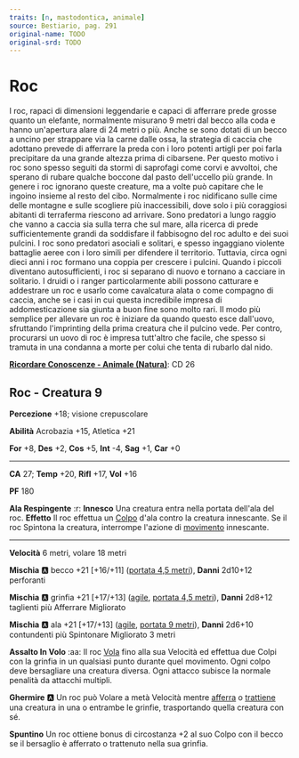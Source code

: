 ```yaml
---
traits: [n, mastodontica, animale]
source: Bestiario, pag. 291
original-name: TODO
original-srd: TODO
---
```


# Roc

I roc, rapaci di dimensioni leggendarie e capaci di afferrare prede grosse quanto un elefante, normalmente misurano 9 metri dal becco alla coda e hanno un'apertura alare di 24 metri o più. Anche se sono dotati di un becco a uncino per strappare via la carne dalle ossa, la strategia di caccia che adottano prevede di afferrare la preda con i loro potenti artigli per poi farla precipitare da una grande altezza prima di cibarsene. Per questo motivo i roc sono spesso seguiti da stormi di saprofagi come corvi e avvoltoi, che sperano di rubare qualche boccone dal pasto dell'uccello più grande. In genere i roc ignorano queste creature, ma a volte può capitare che le ingoino insieme al resto del cibo. Normalmente i roc nidificano sulle cime delle montagne e sulle scogliere più inaccessibili, dove solo i più coraggiosi abitanti di terraferma riescono ad arrivare. Sono predatori a lungo raggio che vanno a caccia sia sulla terra che sul mare, alla ricerca di prede sufficientemente grandi da soddisfare il fabbisogno del roc adulto e dei suoi pulcini. I roc sono predatori asociali e solitari, e spesso ingaggiano violente battaglie aeree con i loro simili per difendere il territorio. Tuttavia, circa ogni dieci anni i roc formano una coppia per crescere i pulcini. Quando i piccoli diventano autosufficienti, i roc si separano di nuovo e tornano a cacciare in solitario. I druidi o i ranger particolarmente abili possono catturare e addestrare un roc e usarlo come cavalcatura alata o come compagno di caccia, anche se i casi in cui questa incredibile impresa di addomesticazione sia giunta a buon fine sono molto rari. II modo più semplice per allevare un roc è iniziare da quando questo esce dall'uovo, sfruttando l'imprinting della prima creatura che il pulcino vede. Per contro, procurarsi un uovo di roc è impresa tutt'altro che facile, che spesso si tramuta in una condanna a morte per colui che tenta di rubarlo dal nido.

**[Ricordare Conoscenze - Animale (Natura)](/azioni/ricordare-conoscenze)**: CD 26

## Roc - Creatura 9

**Percezione** +18; visione crepuscolare

**Abilità** Acrobazia +15, Atletica +21

**For** +8, **Des** +2, **Cos** +5, **Int** -4, **Sag** +1, **Car** +0

***

**CA** 27; **Temp** +20, **Rifl** +17, **Vol** +16

**PF** 180

**Ala Respingente** :r: **Innesco** Una creatura entra nella portata dell'ala del roc. **Effetto** Il roc effettua un [Colpo](/azioni/colpire) d'ala contro la creatura innescante. Se il roc Spintona la creatura, interrompe l'azione di [movimento](/tratti/movimento) innescante.

***

**Velocità** 6 metri, volare 18 metri

**Mischia** :a: becco +21 \[+16/+11] ([portata 4,5 metri](/tratti/portata)), **Danni** 2d10+12 perforanti

**Mischia** :a: grinfia +21 \[+17/+13] ([agile](/tratti/agile), [portata 4,5 metri](/tratti/portata)), **Danni** 2d8+12 taglienti più Afferrare Migliorato

**Mischia** :a: ala +21 \[+17/+13] ([agile](/tratti/agile), [portata 9 metri](/tratti/portata)), **Danni** 2d6+10 contundenti più Spintonare Migliorato 3 metri

**Assalto ln Volo** :aa: Il roc [Vola](/azioni/volare) fino alla sua Velocità ed effettua due Colpi con la grinfia in un qualsiasi punto durante quel movimento. Ogni colpo deve bersagliare una creatura diversa. Ogni attacco subisce la normale penalità da attacchi multipli.

**Ghermire** :a: Un roc può Volare a metà Velocità mentre [afferra](/condizioni/afferrare) o [trattiene](/condizioni/trattenuto) una creatura in una o entrambe le grinfie, trasportando quella creatura con sé.

**Spuntino** Un roc ottiene bonus di circostanza +2 al suo Colpo con il becco se il bersaglio è afferrato o trattenuto nella sua grinfia.
